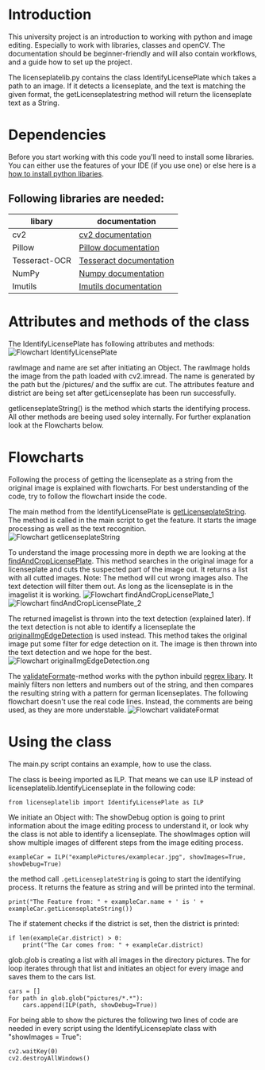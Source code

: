 # Introduction
This university project is an introduction to working with python and image editing. Especially to work with libraries, classes and openCV. 
The documentation should be beginner-friendly and will also contain workflows, and a guide how to set up the project.

The licenseplatelib.py contains the class IdentifyLicensePlate which takes a path to an image. If it detects a licenseplate, and the text is matching the given format, the getLicenseplatestring method will return the licenseplate text as a String.

# Dependencies
Before you start working with this code you'll need to install some libraries. You can either use the features of your IDE (if you use one) or else here is a [how to install python libaries](https://packaging.python.org/tutorials/installing-packages/).

## Following libraries are needed:
| libary            | documentation  |
|------------       |----------------|
| cv2               | [cv2 documentation](https://pypi.org/project/opencv-python/)  |
| Pillow            | [Pillow documentation](https://pillow.readthedocs.io/en/stable/)  | 
| Tesseract-OCR     | [Tesseract documentation](https://pypi.org/project/pytesseract/) |
| NumPy             | [Numpy documentation](https://numpy.org/doc/stable/)
| Imutils           | [Imutils documentation](https://pypi.org/project/imutils/)

# Attributes and methods of the class

The IdentifyLicensePlate has following attributes and methods:
    ![Flowchart IdentifyLicensePlate](/documentation/identifyLicenseplate.png)

rawImage and name are set after initiating an Object. The rawImage holds the image from the path loaded with cv2.imread. The name is generated by the path but the /pictures/ and the suffix are cut.
The attributes feature and district are being set after getLicenseplate has been run successfully.

getlicenseplateString() is the method which starts the identifying process. All other methods are beeing used soley internally. For further explanation look at the Flowcharts below.

# Flowcharts
Following the process of getting the licenseplate as a string from the original image is explained with flowcharts. For best understanding of the code, try to follow the flowchart inside the code.

The main method from the IdentifyLicensePlate is [getLicenseplateString](https://github.com/meiTob/Kennzeichenerkennung/blob/b9627e55419c2de57726a856b065093ed5adde60/licenseplatelib.py#L40). The method is called in the main script to get the feature. It starts the image processing as well as the text recognition.
    ![Flowchart getlicenseplateString](/documentation/getLicenseplateString.png)

To understand the image processing more in depth we are looking at the [findAndCropLicensePlate](https://github.com/meiTob/Kennzeichenerkennung/blob/b9627e55419c2de57726a856b065093ed5adde60/licenseplatelib.py#L73). This method searches in the original image for a licenseplate and cuts the suspected part of the image out. It returns a list with all cutted images. Note: The method will cut wrong images also. The text detection will filter them out. As long as the licenseplate is in the imagelist it is working.
    ![Flowchart findAndCropLicensePlate_1](/documentation/findAndCropLicensePlate_1.png)
    ![Flowchart findAndCropLicensePlate_2](/documentation/findAndCropLicensePlate_2.png)

The returned imagelist is thrown into the text detection (explained later). If the text detection is not able to identify a licenseplate the [originalImgEdgeDetection](https://github.com/meiTob/Kennzeichenerkennung/blob/b9627e55419c2de57726a856b065093ed5adde60/licenseplatelib.py#L174) is used instead. This method takes the original image put some filter for edge detection on it. The image is then thrown into the text detection and we hope for the best.
    ![Flowchart originalImgEdgeDetection.ong](/documentation/originalImgEdgeDetection.png)

The [validateFormate](https://github.com/meiTob/Kennzeichenerkennung/blob/b9627e55419c2de57726a856b065093ed5adde60/licenseplatelib.py#L114)-method works with the python inbuild [regrex libary](https://docs.python.org/3/library/re.html). It mainly filters non letters and numbers out of the string, and then compares the resulting string with a pattern for german licenseplates. The following flowchart doesn't use the real code lines. Instead, the comments are being used, as they are more understable.
    ![Flowchart validateFormat](/documentation/validateFormat.png)

# Using the class
The main.py script contains an example, how to use the class.

The class is beeing imported as ILP. That means we can use ILP instead of licenseplatelib.IdentifyLicenseplate in the following code:
```
from licenseplatelib import IdentifyLicensePlate as ILP
``` 

We initiate an Object with:
The showDebug option is going to print information about the image editing process to understand it, or look why the class is not able to identify a licenseplate.
The showImages option will show multiple images of different steps from the image editing process.

```
exampleCar = ILP("examplePictures/examplecar.jpg", showImages=True, showDebug=True)
```

the method call ```.getLicenseplateString``` is going to start the identifying process. It returns the feature as string and will be printed into the terminal.

```
print("The Feature from: " + exampleCar.name + ' is ' + exampleCar.getLicenseplateString()) 
``` 
The if statement checks if the district is set, then the district is printed:
```
if len(exampleCar.district) > 0:
    print("The Car comes from: " + exampleCar.district)
```


glob.glob is creating a list with all images in the directory pictures. The for loop iterates through that list and initiates an object for every image and saves them to the cars list.
```
cars = []
for path in glob.glob("pictures/*.*"):
    cars.append(ILP(path, showDebug=True))
```

For being able to show the pictures the following two lines of code are needed in every script using the IdentifyLicenseplate class with "showImages = True":
```
cv2.waitKey(0)
cv2.destroyAllWindows()
```
